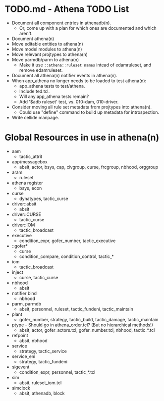 # TODO.md - Athena TODO List

- Document all component entries in athenadb(n).
  - Or, come up with a plan for which ones are documented and which aren't.
- Document athena(n)
- Move editable entities to athena(n)
- Move model modules to athena(n)
- Move relevant projtypes to athena(n)
- Move parmdb/parm to athena(n)
  - Make it use `::athena::ruleset names` intead of edamruleset, and
    remove edamruleset.
- Document all athena(n) notifier events in athena(n).
- When app_athena no longer needs to be loaded to test athena(n):
  - app_athena tests to test/athena.
  - Include ted.tcl.
  - Will any app_athena tests remain?
  - Add '$adb ruleset' test, vs. 010-dam, 010-driver.
- Consider moving all rule set metadata from projtypes into athena(n).
  - Could use "define" command to build up metadata for introspection.
- Write cellide manpage.

# Global Resources in use in athena(n)

- aam
  - tactic_attrit
- app/messagebox
  - absit, actor, bsys, cap, civgroup, curse, frcgroup, nbhood, orggroup
- aram
  - ruleset
- athena register
  - bsys, econ
- curse
  - dynatypes, tactic_curse
- driver::absit
  - absit
- driver::CURSE
  - tactic_curse
- driver::IOM
  - tactic_broadcast
- executive
  - condition_expr, gofer_number, tactic_executive
- ::gofer*
  - curse
  - condition_compare, condition_control, tactic_*
- iom
  - tactic_broadcast
- inject
  - curse, tactic_curse
- nbhood
  - absit
- notifier bind
  - nbhood
- parm, parmdb
  - absit, personnel, ruleset, tactic_fundeni, tactic_maintain
- plant
  - gofer_number, strategy, tactic_build, tactic_damage, tactic_maintain
- ptype - Should go in athena_order.tcl? (But no hierarchical methods!)
  - absit, actor, gofer_actors.tcl, gofer_number.tcl, nbhood, tactic_*.tcl
- refpoint
  - absit, nbhood
- service
  - strategy, tactic_service
- service_eni
  - strategy, tactic_fundeni
- sigevent
  - condition_expr, personnel, tactic_*.tcl
- sim
  - absit, ruleset_iom.tcl
- simclock
  - absit, athenadb, block



